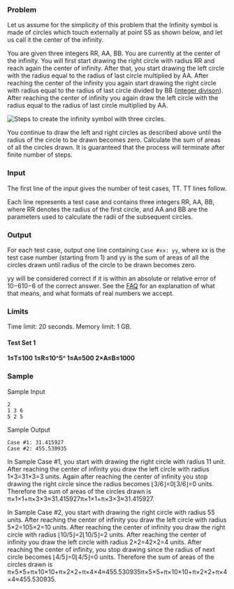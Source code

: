 ### Problem

Let us assume for the simplicity of this problem that the Infinity symbol is made of circles which touch externally at point SS as shown below, and let us call it the center of the infinity.

You are given three integers RR, AA, BB. You are currently at the center of the infinity. You will first start drawing the right circle with radius RR and reach again the center of infinity. After that, you start drawing the left circle with the radius equal to the radius of last circle multiplied by AA. After reaching the center of the infinity you again start drawing the right circle with radius equal to the radius of last circle divided by BB ([integer divison](https://mathworld.wolfram.com/IntegerDivision.html)). After reaching the center of infinity you again draw the left circle with the radius equal to the radius of last circle multiplied by AA.

![Steps to create the infinity symbol with three circles.](https://codejam.googleapis.com/dashboard/get_file/AQj_6U3OvHptzgBaukWgLraPcrhzwPcWXUUlLPtdiXEVHTYeQsc6DXlrP0TaVDBX3OP9VyZVOmVZVP30t65K/InfinityAreaImage.png)

You continue to draw the left and right circles as described above until the radius of the circle to be drawn becomes zero. Calculate the sum of areas of all the circles drawn. It is guaranteed that the process will terminate after finite number of steps.

### Input

The first line of the input gives the number of test cases, TT. TT lines follow.

Each line represents a test case and contains three integers RR, AA, BB, where RR denotes the radius of the first circle, and AA and BB are the parameters used to calculate the radii of the subsequent circles.

### Output

For each test case, output one line containing `Case #xx: yy`, where xx is the test case number (starting from 1) and yy is the sum of areas of all the circles drawn until radius of the circle to be drawn becomes zero.

yy will be considered correct if it is within an absolute or relative error of 10−610−6 of the correct answer. See the [FAQ](https://codingcompetitions.withgoogle.com/kickstart/faq#how-does-kick-start-handle-real-numbers) for an explanation of what that means, and what formats of real numbers we accept.

### Limits

Time limit: 20 seconds.
Memory limit: 1 GB.

#### Test Set 1

**1≤T≤100
1≤R≤10^5^ 
1≤A≤500
2×A≤B≤1000**

### Sample

Sample Input

```
2
1 3 6
5 2 5
```

Sample Output

```
Case #1: 31.415927
Case #2: 455.530935
```

In Sample Case #1, you start with drawing the right circle with radius 11 unit. After reaching the center of infinity you draw the left circle with radius 1×3=31×3=3 units. Again after reaching the center of infinity you stop drawing the right circle since the radius becomes ⌊3/6⌋=0⌊3/6⌋=0 units. Therefore the sum of areas of the circles drawn is π×1×1+π×3×3≈31.415927π×1×1+π×3×3≈31.415927.

In Sample Case #2, you start with drawing the right circle with radius 55 units. After reaching the center of infinity you draw the left circle with radius 5×2=105×2=10 units. After reaching the center of infinity you draw the right circle with radius ⌊10/5⌋=2⌊10/5⌋=2 units. After reaching the center of infinity you draw the left circle with radius 2×2=42×2=4 units. After reaching the center of infinity, you stop drawing since the radius of next circle becomes ⌊4/5⌋=0⌊4/5⌋=0 units. Therefore the sum of areas of the circles drawn is π×5×5+π×10×10+π×2×2+π×4×4≈455.530935π×5×5+π×10×10+π×2×2+π×4×4≈455.530935.
